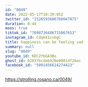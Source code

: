 ```yaml
---
id: "0049"
date: 2022-05-17T10:39:05Z
twitter_id: "1526593686708047875"
duration: 0:44
moos: true
tiktok_id: "7098736486715067653"
instagram_id: CdqkX1cvGgC
title: happiness can be feeling sad
summary: null
slug: "0049"
youtube_id: KDC2YbGA3Bo
ghost_id: 62837bcdeb920e0001df26ec
facebook_id: "5091456624274423"
---
```

https://strolling.rosano.ca/0049/
